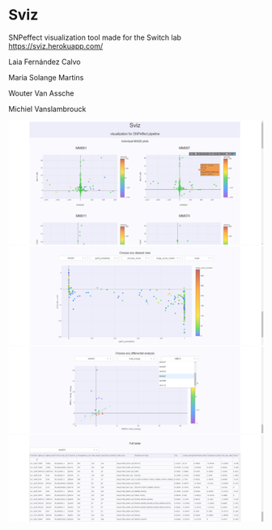 # Sviz
SNPeffect visualization tool
made for the Switch lab
https://sviz.herokuapp.com/

Laia Fernández Calvo

Maria Solange Martins

Wouter Van Assche

Michiel Vanslambrouck

![Alt Text](https://github.com/Michiel-Vanslambrouck/Sviz/blob/master/2020-06-11%2012_13_03.png?raw=True)
![Alt Text](https://github.com/Michiel-Vanslambrouck/Sviz/blob/master/2020-06-11%2012_14_49.png?raw=True)
![Alt Text](https://github.com/Michiel-Vanslambrouck/Sviz/blob/master/2020-06-11%2012_15_08.png?raw=True)
![Alt Text](https://github.com/Michiel-Vanslambrouck/Sviz/blob/master/2020-06-11%2012_15_52.png?raw=True)

